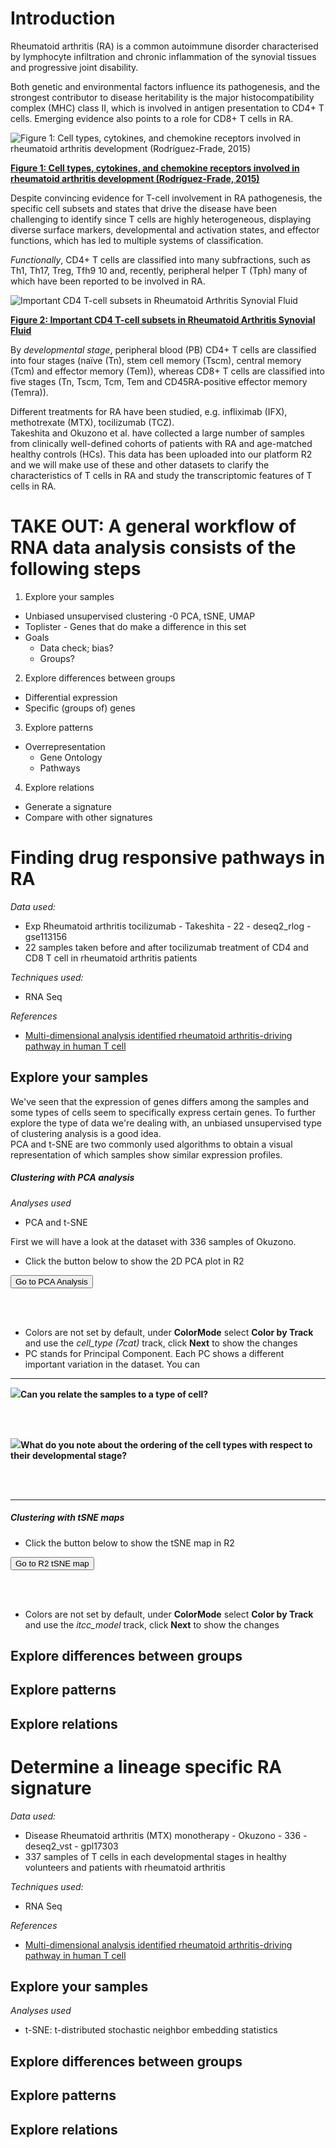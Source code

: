<a id="rna_seq_data_analysis_-_using_rheumatoid_arthritis_data"> </a>

Introduction
===========================================
Rheumatoid arthritis (RA) is a common autoimmune disorder characterised by lymphocyte infiltration and chronic inflammation of the synovial tissues and progressive joint disability.  

Both genetic and environmental factors influence its pathogenesis, and the strongest contributor to disease heritability is the major histocompatibility complex (MHC) class II, which is involved in antigen presentation to CD4+ T cells. Emerging evidence also points to a role for CD8+ T cells in RA.

![](_static/images/KIT_fimmu-06-00384-g001_small.jpg "Figure 1:  Cell types, cytokines, and chemokine receptors involved in rheumatoid arthritis development (Rodríguez-Frade, 2015)")
  
  [**Figure 1:  Cell types, cytokines, and chemokine receptors involved in rheumatoid arthritis development (Rodríguez-Frade, 2015)**](_static/images/KIT_fimmu-06-00384-g001_small.jpg)
  
  
Despite convincing evidence for T-cell involvement in RA pathogenesis, the specific cell subsets and states that drive the disease have been challenging to identify since T cells are highly heterogeneous, displaying diverse surface markers, developmental and activation states, and effector functions, which has led to multiple systems of classification.  

*Functionally*, CD4+ T cells are classified into many subfractions, such as Th1, Th17, Treg, Tfh9 10 and, recently, peripheral helper T (Tph) many of which have been reported to be involved in RA.  

![](_static/images/KIT_Important-CD4-T-cell-subsets.png "Important CD4 T-cell subsets in Rheumatoid Arthritis Synovial Fluid")
  
  [**Figure 2:  Important CD4 T-cell subsets in Rheumatoid Arthritis Synovial Fluid**](_static/images/KIT_Important-CD4-T-cell-subsets.png)

By *developmental stage*, peripheral blood (PB) CD4+ T cells are classified into four stages (naïve (Tn), stem cell memory (Tscm), central memory (Tcm) and effector memory (Tem)), whereas CD8+ T cells are classified into five stages (Tn, Tscm, Tcm, Tem and CD45RA-positive effector memory (Temra)).  
  
Different treatments for RA have been studied, e.g. infliximab (IFX), methotrexate (MTX), tocilizumab (TCZ).  
Takeshita and Okuzono et al. have collected a large number of samples from clinically well-defined cohorts of patients with RA and age-matched healthy controls (HCs). This data has been uploaded into our platform R2 and we will make use of these and other datasets to clarify the characteristics of T cells in RA and study the transcriptomic features of T cells in RA.  


 TAKE OUT: A general workflow of RNA data analysis consists of the following steps 
===========
1.  Explore your samples
  -  Unbiased unsupervised clustering
  	-0 PCA, tSNE, UMAP 
  -  Toplister
  	- Genes that do make a difference in this set
  - Goals
  	- Data check; bias?
	- Groups?
	
2. Explore differences between groups
  - Differential expression
  - Specific (groups of) genes

3. Explore patterns
  - Overrepresentation
    - Gene Ontology
    - Pathways

4. Explore relations
  - Generate a signature
  - Compare with other signatures


Finding drug responsive pathways in RA 
===========================================

*Data used:*  
* Exp Rheumatoid arthritis tocilizumab - Takeshita - 22 - deseq2_rlog - gse113156
* 22 samples taken before and after tocilizumab treatment of CD4 and CD8 T cell in rheumatoid arthritis patients

*Techniques used:*   
* RNA Seq

*References*
* [Multi-dimensional analysis identified rheumatoid arthritis-driving pathway in human T cell](https://ard.bmj.com/content/78/10/1346.long)


Explore your samples
------
We've seen that the expression of genes differs among the samples and some types of cells seem to specifically express certain genes. 
To further explore the type of data we're dealing with, an unbiased unsupervised type of clustering analysis is a good idea.  
PCA and t-SNE are two commonly used algorithms to obtain a visual representation of which samples show similar expression profiles.  

##### Clustering with PCA analysis
*Analyses used* 
* PCA and t-SNE

First we will have a look at the dataset with 336 samples of Okuzono. 
 
* Click the button below to show the 2D PCA plot in R2 

<form name="pca_form" target="_blank" action="https://hgserver1.amc.nl/cgi-bin/r2/main.cgi" enctype="multipart/form-data" method="POST">
<input type="hidden" name="option" value="plot_pca">
<input type="hidden" name="switch" value="2">
<input type="hidden" name="pca_projections" value="PC2:PC3">
<input type="hidden" name="table" value="ps_avgpres_gse118829geo336_gpl17303">
<input type="hidden" name="pcafile" value="pca-db9ec72f427b1110512c63a8b91ad2c1.txt">
<input type="hidden" name="cortype" value="transform_zscore">
<input type="hidden" name="subset" value="">
<button type="submit" >Go to PCA Analysis</button>
</form>  
<br>
<br>  

* Colors are not set by default, under **ColorMode** select **Color by Track** and use the *cell_type (7cat)* track, click **Next** to show the changes 
* PC stands for Principal Component. Each PC shows a different important variation in the dataset. You can  
---------
  ![](_static/images/R2d2_logo.png)**Can you relate the samples to a type of cell?**

<br>
<br>

  ![](_static/images/R2d2_logo.png)**What do you note about the ordering of the cell types with respect to their developmental stage?**

<br>
<br>

---------
##### Clustering with tSNE maps



* Click the button below to show the tSNE map in R2 

<form name='tsne_map' action="https://hgserver1.amc.nl/cgi-bin/r2/main.cgi" enctype="multipart/form-data" method='POST' target='_gv'>
<input type='hidden' name='switch' value='2'>
<input type='hidden' name='minpres' value='1'>
<input type='hidden' name='perplexity' value='7'>
<input type='hidden' name='dotsize' value='6'>
<input type='hidden' name='option' value='plot_tsne'>
<input type='hidden' name='table' value='ps_avgpres_gse113156geo22_gse113156'>
<input type='hidden' name='cortype' value='transform_zscore'>
<button type="submit" >Go to R2 tSNE map</button>
</form>
<br>
<br>


* Colors are not set by default, under **ColorMode** select **Color by Track** and use the *itcc_model* track, click **Next** to show the changes 

Explore differences between groups
------

Explore patterns
------

Explore relations
------


Determine a lineage specific RA signature
===========================================

*Data used:*  
* Disease Rheumatoid arthritis (MTX) monotherapy - Okuzono - 336 - deseq2_vst - gpl17303
* 337 samples of T cells in each developmental stages in healthy volunteers and patients with rheumatoid arthritis 

*Techniques used:*   
* RNA Seq

*References*
* [Multi-dimensional analysis identified rheumatoid arthritis-driving pathway in human T cell](https://ard.bmj.com/content/78/10/1346.long)

Explore your samples
------
*Analyses used* 
* t-SNE: t-distributed stochastic neighbor embedding statistics

Explore differences between groups
------

Explore patterns
------

Explore relations
------
